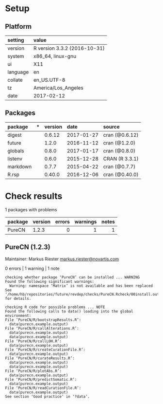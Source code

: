 # Setup

## Platform

|setting  |value                        |
|:--------|:----------------------------|
|version  |R version 3.3.2 (2016-10-31) |
|system   |x86_64, linux-gnu            |
|ui       |X11                          |
|language |en                           |
|collate  |en_US.UTF-8                  |
|tz       |America/Los_Angeles          |
|date     |2017-02-12                   |

## Packages

|package  |*  |version |date       |source         |
|:--------|:--|:-------|:----------|:--------------|
|digest   |   |0.6.12  |2017-01-27 |cran (@0.6.12) |
|future   |   |1.2.0   |2016-11-12 |cran (@1.2.0)  |
|globals  |   |0.8.0   |2017-01-17 |cran (@0.8.0)  |
|listenv  |   |0.6.0   |2015-12-28 |CRAN (R 3.3.1) |
|markdown |   |0.7.7   |2015-04-22 |cran (@0.7.7)  |
|R.rsp    |   |0.40.0  |2016-12-06 |cran (@0.40.0) |

# Check results

1 packages with problems

|package |version | errors| warnings| notes|
|:-------|:-------|------:|--------:|-----:|
|PureCN  |1.2.3   |      0|        1|     1|

## PureCN (1.2.3)
Maintainer: Markus Riester <markus.riester@novartis.com>

0 errors | 1 warning  | 1 note 

```
checking whether package ‘PureCN’ can be installed ... WARNING
Found the following significant warnings:
  Warning: namespace ‘Matrix’ is not available and has been replaced
See ‘/home/hb/repositories/future/revdep/checks/PureCN.Rcheck/00install.out’ for details.

checking R code for possible problems ... NOTE
Found the following calls to data() loading into the global environment:
File ‘PureCN/R/bootstrapResults.R’:
  data(purecn.example.output)
File ‘PureCN/R/callAlterations.R’:
  data(purecn.example.output)
  data(purecn.example.output)
File ‘PureCN/R/callLOH.R’:
  data(purecn.example.output)
File ‘PureCN/R/createCurationFile.R’:
  data(purecn.example.output)
File ‘PureCN/R/curateResults.R’:
  data(purecn.example.output)
  data(purecn.example.output)
File ‘PureCN/R/plotAbs.R’:
  data(purecn.example.output)
File ‘PureCN/R/predictSomatic.R’:
  data(purecn.example.output)
File ‘PureCN/R/readCurationFile.R’:
  data(purecn.example.output)
See section ‘Good practice’ in ‘?data’.
```

